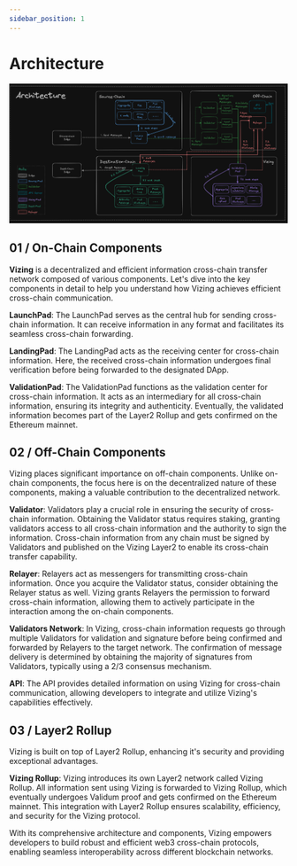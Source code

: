 ```yaml
---
sidebar_position: 1
---
```


# Architecture
![Architecture](../images/Architecture.png)
## 01 / On-Chain Components

**Vizing** is a decentralized and efficient information cross-chain transfer network composed of various components. Let's dive into the key components in detail to help you understand how Vizing achieves efficient cross-chain communication.

**LaunchPad**: The LaunchPad serves as the central hub for sending cross-chain information. It can receive information in any format and facilitates its seamless cross-chain forwarding.

**LandingPad**: The LandingPad acts as the receiving center for cross-chain information. Here, the received cross-chain information undergoes final verification before being forwarded to the designated DApp.

**ValidationPad**: The ValidationPad functions as the validation center for cross-chain information. It acts as an intermediary for all cross-chain information, ensuring its integrity and authenticity. Eventually, the validated information becomes part of the Layer2 Rollup and gets confirmed on the Ethereum mainnet.

## 02 / Off-Chain Components

Vizing places significant importance on off-chain components. Unlike on-chain components, the focus here is on the decentralized nature of these components, making a valuable contribution to the decentralized network.

**Validator**: Validators play a crucial role in ensuring the security of cross-chain information. Obtaining the Validator status requires staking, granting validators access to all cross-chain information and the authority to sign the information. Cross-chain information from any chain must be signed by Validators and published on the Vizing Layer2 to enable its cross-chain transfer capability.

**Relayer**: Relayers act as messengers for transmitting cross-chain information. Once you acquire the Validator status, consider obtaining the Relayer status as well. Vizing grants Relayers the permission to forward cross-chain information, allowing them to actively participate in the interaction among the on-chain components.

**Validators Network**: In Vizing, cross-chain information requests go through multiple Validators for validation and signature before being confirmed and forwarded by Relayers to the target network. The confirmation of message delivery is determined by obtaining the majority of signatures from Validators, typically using a 2/3 consensus mechanism.

**API**: The API provides detailed information on using Vizing for cross-chain communication, allowing developers to integrate and utilize Vizing's capabilities effectively.

## 03 / Layer2 Rollup

Vizing is built on top of Layer2 Rollup, enhancing it's security and providing exceptional advantages.

**Vizing Rollup**: Vizing introduces its own Layer2 network called Vizing Rollup. All information sent using Vizing is forwarded to Vizing Rollup, which eventually undergoes Validum proof and gets confirmed on the Ethereum mainnet. This integration with Layer2 Rollup ensures scalability, efficiency, and security for the Vizing protocol.

With its comprehensive architecture and components, Vizing empowers developers to build robust and efficient web3 cross-chain protocols, enabling seamless interoperability across different blockchain networks.


